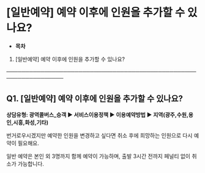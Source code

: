 # [일반예약] 예약 이후에 인원을 추가할 수 있나요?

* **목차**

1. [일반예약] 예약 이후에 인원을 추가할 수 있나요?

─────────────────────────────────────────────────────────────────

**Q1. [일반예약] 예약 이후에 인원을 추가할 수 있나요?**
------------------------------------

**상담유형: 광역콜버스\_승객 ▶ 서비스이용정책 ▶ 이용예약방법 ▶ 지역(광주,수원,용인,시흥,화성,기타)**

번거로우시겠지만 예약한 인원을 변경하고 싶다면 취소 후에 희망하는 인원으로 다시 예약이 필요해요.

일반 예약은 본인 외 3명까지 함께 예약이 가능하며, 출발 3시간 전까지 페널티 없이 취소가 가능합니다.